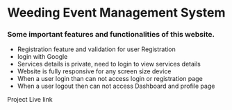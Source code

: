 # Weeding Event Management System

### Some important  features and functionalities of this website.

- Registration feature and validation for user Registration
- login with Google 
- Services details is private, need to login to view services details 
- Website is fully responsive for any screen size device
- When a user login than can not access login or registration page
- When a user logout then can not access Dashboard and profile page


Project Live link []()

